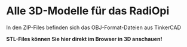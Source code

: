 # Alle 3D-Modelle für das RadiOpi

In den ZIP-Files befinden sich das OBJ-Format-Dateien aus TinkerCAD

**STL-Files können Sie hier direkt im Browser in 3D anschauen!**
